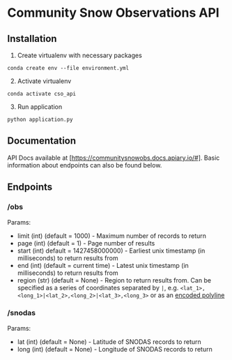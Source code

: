 # Community Snow Observations API

## Installation

1. Create virtualenv with necessary packages
```
conda create env --file environment.yml
```

2. Activate virtualenv
```
conda activate cso_api
```

3. Run application
```
python application.py
```

## Documentation

API Docs available at [https://communitysnowobs.docs.apiary.io/#].
Basic information about endpoints can also be found below.

## Endpoints

### /obs
Params:
  - limit (int) (default = 1000) - Maximum number of records to return
  - page (int) (default = 1) - Page number of results
  - start (int) default = 1427458000000) - Earliest unix timestamp (in milliseconds) to return results from
  - end (int) (default = current time) - Latest unix timestamp (in milliseconds) to return results from
  - region (str) (default = None) - Region to return results from. Can be specified as a series of coordinates separated by `|`, e.g. `<lat_1>,<long_1>|<lat_2>,<long_2>|<lat_3>,<long_3>` or as an [encoded polyline](https://developers.google.com/maps/documentation/utilities/polylinealgorithm)

### /snodas
Params:
  - lat (int) (default = None) - Latitude of SNODAS records to return
  - long (int) (default = None) - Longitude of SNODAS records to return
